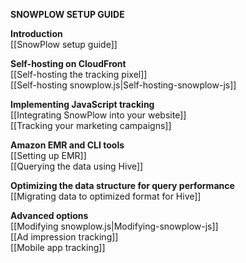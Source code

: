 **SNOWPLOW SETUP GUIDE**

**Introduction**  
[[SnowPlow setup guide]]  

**Self-hosting on CloudFront**  
[[Self-hosting the tracking pixel]]  
[[Self-hosting snowplow.js|Self-hosting-snowplow-js]]  

**Implementing JavaScript tracking**  
[[Integrating SnowPlow into your website]]  
[[Tracking your marketing campaigns]]  

**Amazon EMR and CLI tools**  
[[Setting up EMR]]  
[[Querying the data using Hive]]  

**Optimizing the data structure for query performance**  
[[Migrating data to optimized format for Hive]]  
 
**Advanced options**  
[[Modifying snowplow.js|Modifying-snowplow-js]]  
[[Ad impression tracking]]  
[[Mobile app tracking]]